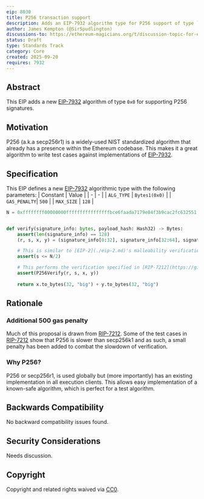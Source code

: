 ```yaml
---
eip: 8030
title: P256 transaction support
description: Adds an EIP-7932 algorithm type for P256 support of type `0x0`
author: James Kempton (@SirSpudlington)
discussions-to: https://ethereum-magicians.org/t/discussion-topic-for-eip-8030/25557
status: Draft
type: Standards Track
category: Core
created: 2025-09-20
requires: 7932
---
```


## Abstract

This EIP adds a new [EIP-7932](./eip-7932.md) algorithm of type `0x0` for supporting P256 signatures.

## Motivation

P256 (a.k.a secp256r1) is a widely-used NIST standardized algorithm that already has a presence within the Ethereum codebase. This makes it a great algorithm to write test
cases against implementations of [EIP-7932](./eip-7932.md).

## Specification

This EIP defines a new [EIP-7932](../../EIPS/eip-7932.md) algorithmic type with the following parameters:
| Constant | Value |
| - | - |
| `ALG_TYPE` | `Bytes1(0x0)` |
| `GAS_PENALTY`| `500` |
| `MAX_SIZE` | `128` |

```python
N = 0xffffffff00000000ffffffffffffffffbce6faada7179e84f3b9cac2fc632551


def verify(signature_info: bytes, payload_hash: Hash32) -> Bytes:
    assert(len(signature_info) == 128)
    (r, s, x, y) = (signature_info[0:32], signature_info[32:64], signature_info[64:96], signature_info[96:128])

    # This is similar to [EIP-2](./eip-2.md)'s malleability verification.
    assert(s <= N/2)

    # This performs the verification specified in [RIP-7212](https://github.com/ethereum/RIPs/blob/master/RIPS/rip-7212.md) under `Elliptic Curve Signature Verification Steps` and `Required Checks in Verification`.
    assert(P256Verify(r, s, x, y))
        
    return x.to_bytes(32, "big") + y.to_bytes(32, "big")
```

## Rationale

### Additional 500 gas penalty

Much of this proposal is drawn from [RIP-7212](https://github.com/ethereum/RIPs/blob/master/RIPS/rip-7212.md). Some of the test cases in [RIP-7212](https://github.com/ethereum/RIPs/blob/master/RIPS/rip-7212.md) show that P256 is slower than secp256k1 and as such, a small penalty has been added to combat the slowdown of verification.

### Why P256?

P256 or secp256r1, is used globally but (more importantly) has an existing implementation in all execution clients. This allows easy implementation of a known-safe algorithm, which is perfect for a test algorithm.

## Backwards Compatibility

No backward compatibility issues found.

## Security Considerations

Needs discussion.
<!-- TODO -->

## Copyright

Copyright and related rights waived via [CC0](../../LICENSE.md).
